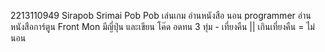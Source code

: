 2213110949
Sirapob Srimai
Pob
Pob
เล่นเกม อ่านหนังสือ นอน
programmer
อ่านหนังสือการ์ตูน
Front
Mon
มีญี่ปุ่น และเขียน โค๊ด
อดทน
3 ทุ่ม - เที่ยงคืน || เกินเที่ยงคืน = ไม่นอน